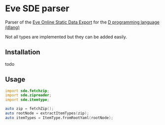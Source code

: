 # Eve SDE parser

Parser of the [Eve Online Static Data Export](https://developers.eveonline.com/resource/resources) for the [D programming language (dlang)](https://dlang.org)

Not all types are implemented but they can be added easily. 

## Installation

todo

## Usage

```D
import sde.fetchzip;
import sde.zipreader;
import sde.itemtype;

auto zip = fetchZip();
auto rootNode = extractItemTypes(zip);
auto itemTypes = ItemType.fromRootYaml(rootNode);
```
